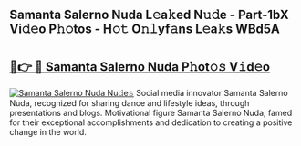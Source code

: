 ## Samanta Salerno Nuda L𝚎a𝚔ed N𝚞𝚍e - Part-1bX Vi𝚍𝚎o P𝚑𝚘tos - H𝚘𝚝 O𝚗𝚕yf𝚊ns L𝚎a𝚔s WBd5A

# <h2><a href="http://kfcf67j.oniu.top/?m=Samanta+Salerno+Nuda">🔗👉 🔴 Samanta Salerno Nuda P𝚑ot𝚘𝚜 V𝚒d𝚎o</a></h2>

[![Samanta Salerno Nuda Nu𝚍e𝚜](https://i.imgur.com/0qMVB7G.gif)](http://kfcf67j.oniu.top/?m=Samanta+Salerno+Nuda)
Social media innovator Samanta Salerno Nuda, recognized for sharing dance and lifestyle ideas, through presentations and blogs. Motivational figure Samanta Salerno Nuda, famed for their exceptional accomplishments and dedication to creating a positive change in the world.  
